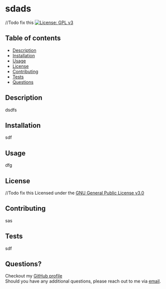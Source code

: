 
# sdads

//Todo fix this
[![License: GPL v3](https://img.shields.io/badge/License-GPLv3-blue.svg)](https://www.gnu.org/licenses/gpl-3.0)

## Table of contents

- [Description](#description)
- [Installation](#installation)
- [Usage](#usage)
- [License](#license)
- [Contributing](#contributing)
- [Tests](#tests)
- [Questions](#questions)

## Description

dsdfs

## Installation

sdf

## Usage

dfg

## License

//Todo fix this
Licensed under the [GNU General Public License v3.0](https://choosealicense.com/licenses/gpl-3.0/)

## Contributing

sas

## Tests

sdf

## Questions?

Checkout my [GitHub profile](https://github.com/fd)<br/>
Should you have any additional questions, please reach out to me via [email](sdf).